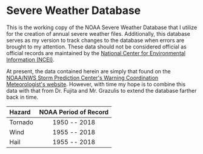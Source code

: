 # Severe Weather Database
This is the working copy of the NOAA Severe Weather Database that I utilize for the creation of annual severe weather files.
Additionally, this database serves as my version to track changes to the database when errors are brought to my attention.
These data should not be considered official as official records are maintained by the [National Center for Environmental Information (NCEI)](https://www.ncei.noaa.gov).

At present, the data contained herein are simply that found on the [NOAA/NWS Storm Prediction Center's Warning Coordination Meteorologist's website](https://www.spc.noaa.gov/wcm#data).
However, with time my hope is to combine this data with that from Dr. Fujita and Mr. Grazulis to extend the database farther back in time.


| Hazard     | NOAA Period of Record |
| :--------- | :-------------------: |
| Tornado    | 1950 -- 2018          |
| Wind       | 1955 -- 2018          |
| Hail       | 1955 -- 2018          |
